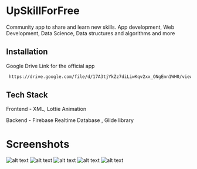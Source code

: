 
# UpSkillForFree

Community app to share and learn new skills. App development, Web Development, Data Science, Data structures and algorithms and more


## Installation

 Google Drive Link for the official app

```bash
 https://drive.google.com/file/d/17A3tjYkZz7diLiwKqv2xx_ONgEnn1WH0/view?usp=drivesdk
```
    
## Tech Stack

Frontend -  XML, Lottie Animation

Backend - Firebase Realtime Database , Glide library


# Screenshots

![alt text](https://user-images.githubusercontent.com/97463108/182372519-fe564376-aebc-422b-9d6c-8e8e8e74895d.jpg)
![alt text](https://user-images.githubusercontent.com/97463108/182372258-6f6c7f01-6995-4986-8c7e-ec783d0c4d53.jpg)
![alt text](https://user-images.githubusercontent.com/97463108/182372865-235343d6-95a8-4dd4-8c11-e8d4eb86c5c6.jpg)
![alt text](https://user-images.githubusercontent.com/97463108/182372941-98e00385-2ac9-4159-94de-c9f9d3b5455f.jpg)
![alt text](https://user-images.githubusercontent.com/97463108/182373301-55a9d3ae-79ec-42e4-aa46-79fdf5c1d6b6.jpg)

